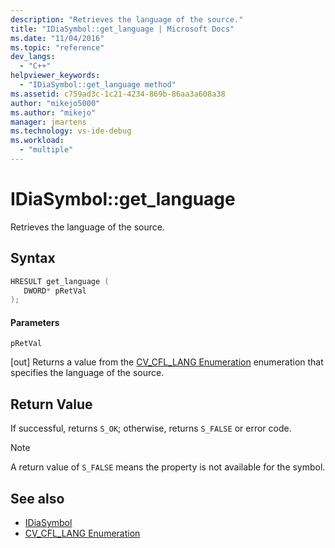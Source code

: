 ```yaml
---
description: "Retrieves the language of the source."
title: "IDiaSymbol::get_language | Microsoft Docs"
ms.date: "11/04/2016"
ms.topic: "reference"
dev_langs:
  - "C++"
helpviewer_keywords:
  - "IDiaSymbol::get_language method"
ms.assetid: c759ad3c-1c21-4234-869b-86aa3a608a38
author: "mikejo5000"
ms.author: "mikejo"
manager: jmartens
ms.technology: vs-ide-debug
ms.workload:
  - "multiple"
---
```

# IDiaSymbol::get_language
Retrieves the language of the source.

## Syntax

```C++
HRESULT get_language ( 
   DWORD* pRetVal
);
```

#### Parameters
 `pRetVal`

[out] Returns a value from the [CV_CFL_LANG Enumeration](../../debugger/debug-interface-access/cv-cfl-lang.md) enumeration that specifies the language of the source.

## Return Value
 If successful, returns `S_OK`; otherwise, returns `S_FALSE` or error code.

> [!NOTE]
> A return value of `S_FALSE` means the property is not available for the symbol.

## See also
- [IDiaSymbol](../../debugger/debug-interface-access/idiasymbol.md)
- [CV_CFL_LANG Enumeration](../../debugger/debug-interface-access/cv-cfl-lang.md)

